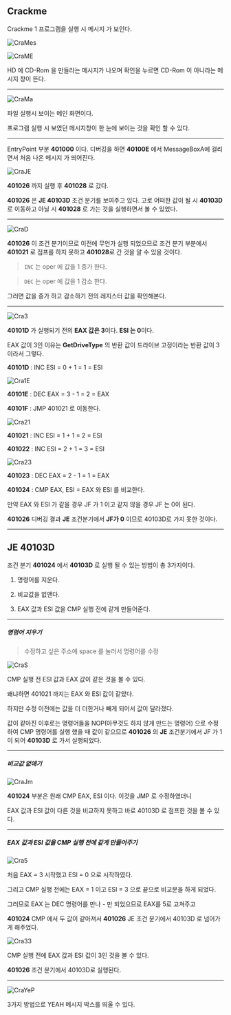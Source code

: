 ## Crackme

Crackme 1 프로그램을 실행 시 메시지 가 보인다.

![CraMes](https://raw.githubusercontent.com/sosouni14/image_server/main/image_rev/CraMes.png)

![CraME](https://raw.githubusercontent.com/sosouni14/image_server/main/image_rev/CraME.png)

 HD 에 CD-Rom 을 만들라는 메시지가 나오며 확인을 누르면 CD-Rom 이 아니라는 메시지 창이 뜬다.

----

![CraMa](https://raw.githubusercontent.com/sosouni14/image_server/main/image_rev/CraMa.png)

파일 실행시 보이는 메인 화면이다.

프로그램 실행 시 보였던 메시지창이 한 눈에 보이는 것을 확인 할 수 있다.

---

EntryPoint 부분 **401000** 이다. 디버깅을 하면 **40100E** 에서 MessageBoxA에 걸리면서 처음 나온 메시지 가 띄어진다.

![CraJE](https://raw.githubusercontent.com/sosouni14/image_server/main/image_rev/CraJE.png)

**401026** 까지 실행 후 **401028** 로 갔다. 

**401026** 은 **JE 40103D**  조건 분기를 보여주고 있다. 고로 어떠한 값이 될 시 **40103D** 로 이동하고 아닐 시 **401028** 로 가는 것을 실행하면서 볼 수 있었다.

---

![CraD](https://raw.githubusercontent.com/sosouni14/image_server/main/image_rev/CraD.png)

**401026** 이 조건 분기이므로 이전에 무언가 실행 되었으므로 조건 분기 부분에서 **401021** 로 점프를 하지 못하고 **401028**로 간 것을 알 수 있을 것이다.

> `INC` 는 oper 에 값을 1 증가 한다.

> `DEC` 는 oper 에 값을 1 감소 한다.

그러면 값을 증가 하고 감소하기 전의 레지스터 값을 확인해본다.

---

![Cra3](https://raw.githubusercontent.com/sosouni14/image_server/main/image_rev/Cra3.png)

**40101D** 가 실행되기 전의 **EAX 값은 3**이다. **ESI 는 0**이다.

EAX 값이 3인 이유는 **GetDriveType** 의 반환 값이 드라이브 고정이라는 반환 값이 3이라서 그렇다.

**40101D** : INC ESI = 0 + 1 = 1 = ESI

![Cra1E](https://raw.githubusercontent.com/sosouni14/image_server/main/image_rev/Cra1E.png)

**40101E** : DEC EAX = 3 - 1 = 2 = EAX

**40101F** : JMP 401021 로 이동한다.

![Cra21](https://raw.githubusercontent.com/sosouni14/image_server/main/image_rev/Cra21.png)

**401021** : INC ESI = 1 + 1 = 2 = ESI

**401022** : INC ESI = 2 + 1 = 3 = ESI

![Cra23](https://raw.githubusercontent.com/sosouni14/image_server/main/image_rev/Cra23.png)

**401023** : DEC EAX = 2 - 1 = 1 = EAX

**401024** : CMP EAX, ESI = EAX 와 ESI 를 비교한다.

만약 EAX 와 ESI 가 같을 경우 JF 가 1 이고 같지 않을 경우 JF 는 0이 된다.

**401026** 디버깅 결과 **JE** 조건분기에서 **JF가 0** 이므로 40103D로 가지 못한 것이다.

---

## JE 40103D

조건 분기 **401024** 에서 **40103D** 로 실행 될 수 있는 방법이 총 3가지이다.

1. 명령어를 지운다.

2. 비교값을 없앤다.
3. EAX 값과 ESI 값을 CMP 실행 전에 같게 만들어준다.

---

##### 명령어 지우기

> 수정하고 싶은 주소에 space 를 눌러서 명령어를 수정

![CraS](https://raw.githubusercontent.com/sosouni14/image_server/main/image_rev/CraS.png)

CMP 실행 전 ESI 값과 EAX 값이 같은 것을 볼 수 있다.

왜냐하면 401021 까지는 EAX 와 ESI 값이 같았다. 

하지만 수정 이전에는 값을 더 더한거나 빼게 되어서 값이 달라졌다.

값이 같아진 이후로는 명령어들을 NOP(아무것도 하지 않게 만드는 명령어) 으로 수정하여 CMP 명령어를 실행 했을 때 값이 같으므로 **401026** 의 **JE** 조건분기에서 JF 가 1이 되어 **40103D** 로 가서 실행되었다.

---

##### 비교값 없애기

![CraJm](https://raw.githubusercontent.com/sosouni14/image_server/main/image_rev/CraJm.png)

**401024** 부분은 원래 CMP EAX, ESI 이다. 이것을 JMP 로 수정하였더니

EAX 값과 ESI 값이 다른 것을 비교하지 못하고 바로 40103D 로 점프한 것을 볼 수 있다.

---

##### EAX 값과 ESI 값을 CMP 실행 전에 같게 만들어주기

![Cra5](https://raw.githubusercontent.com/sosouni14/image_server/main/image_rev/Cra5.png)

처음 EAX = 3 시작했고 ESI = 0 으로 시작하였다. 

그리고 CMP 실행 전에는 EAX = 1 이고 ESI = 3 으로 끝으로 비교문을 하게 되었다.

그러므로 EAX 는 DEC 명령어를 만나 - 만 되었으므로 EAX를 5로 고쳐주고

**401024** CMP 에서 두 값이 같아져서 **401026** JE 조건 분기에서 40103D 로 넘어가게 해주었다.

![Cra33](https://raw.githubusercontent.com/sosouni14/image_server/main/image_rev/Cra33.png)

CMP 실행 전에 EAX 값과 ESI 값이 3인 것을 볼 수 있다.

**401026**  조건 분기에서 40103D로 실행된다.

---

![CraYeP](https://raw.githubusercontent.com/sosouni14/image_server/main/image_rev/CraYeP.png)

3가지 방법으로 YEAH 메시지 박스를 띄울 수 있다.